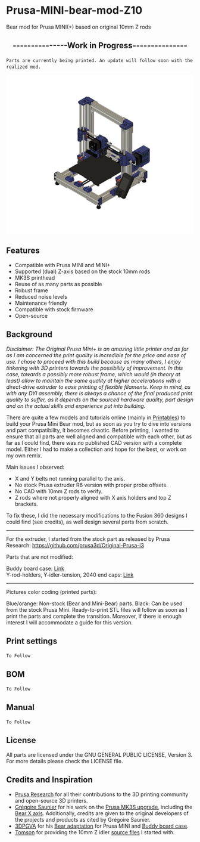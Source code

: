 # Prusa-MINI-bear-mod-Z10
Bear mod for Prusa MINI(+) based on original 10mm Z rods

 <h2 style="text-align: center;">---------------Work in Progress---------------</h2>

`Parts are currently being printed. An update will follow soon with the realized mod.`

![MB-iso](PICTURES/1.png)

## Features

- Compatible with Prusa MINI and MINI+
- Supported (dual) Z-axis based on the stock 10mm rods
- MK3S printhead
- Reuse of as many parts as possible
- Robust frame
- Reduced noise levels
- Maintenance friendly
- Compatible with stock firmware
- Open-source

## Background

*Disclaimer: The Original Prusa Mini+ is an amazing little printer and as far as I am concerned the print quality is incredible for the price and ease of use. I chose to proceed with this build because as many others, I enjoy tinkering with 3D printers towards the possibility of improvement. In this case, towards a possibly more robust frame, which would (in theory at least) allow to maintain the same quality at higher accelerations with a direct-drive extruder to ease printing of flexible filaments. Keep in mind, as with any DYI assembly, there is always a chance of the final produced print quality to suffer, as it depends on the sourced hardware quality, part design and on the actual skills and experience put into building.*

There are quite a few models and tutorials online (mainly in [Printables](https://www.printables.com/search/all?q=prusa%20bear%20mini)) to build your Prusa Mini Bear mod, but as soon as you try to dive into versions and part compatibility, it becomes chaotic. Before printing, I wanted to ensure that all parts are well aligned and compatible with each other, but as far as I could find, there was no published CAD version with a complete model. Either I had to make a collection and hope for the best, or work on my own remix.

Main issues I observed:

- X and Y belts not running parallel to the axis.
- No stock Prusa extruder R6 version with proper probe offsets.
- No CAD with 10mm Z rods to verify.
- Z rods where not properly aligned with X axis holders and top Z brackets.

To fix these, I did the necessary modifications to the Fusion 360 designs I could find (see credits), as well design several parts from scratch.

----

For the extruder, I started from the stock part as released by Prusa Research: https://github.com/prusa3d/Original-Prusa-i3

Parts that are not modified:

Buddy board case: [Link](https://github.com/prusa3d/Original-Prusa-MINI/blob/master/DOCUMENTATION/ELECTRONICS/mini-motor-kit.pdf)<br />
Y-rod-holders, Y-idler-tension, 2040 end caps: [Link](https://github.com/gregsaun/prusa_i3_bear_upgrade)

---

Pictures color coding (printed parts): 

Blue/orange: Non-stock (Bear and Mini-Bear) parts. 
Black: Can be used from the stock Prusa Mini.
Ready-to-print STL files will follow as soon as I print the parts and complete the transition. Moreover, if there is enough interest I will accommodate a guide for this version.

## Print settings

`To Follow`

## BOM

`To Follow`

## Manual

`To Follow`


## License


All parts are licensed under the GNU GENERAL PUBLIC LICENSE, Version 3. For more details please check the LICENSE file.

## Credits and Inspiration
- [Prusa Research](https://www.prusa3d.com/) for all their contributions to the 3D printing community and open-source 3D printers.
- [Grégoire Saunier](https://github.com/gregsaun) for his work on the [Prusa MK3S upgrade](https://github.com/gregsaun/prusa_i3_bear_upgrade), including the [Bear X axis](https://github.com/gregsaun/bear_extruder_and_x_axis). Additionally, credits are given to the original developers of the projects and products as cited by Grégoire Saunier.
- [3DPGVA](https://github.com/3DPGVA) for his [Bear adaptation](https://www.printables.com/model/37939-prusa-mini-mk3s-bear-ultra-upgraded) for Prusa MINI and [Buddy board case](https://www.printables.com/model/36612-prusamini-buddy-board-case-for-mk3s-like).
- [Tomson](https://www.printables.com/social/88572-tomson/models?o=download_count) for providing the 10mm Z idler [source files](https://www.printables.com/model/64032-mini-bear-remixsmokistylewith-alternative-z-rod/files) I started with.

